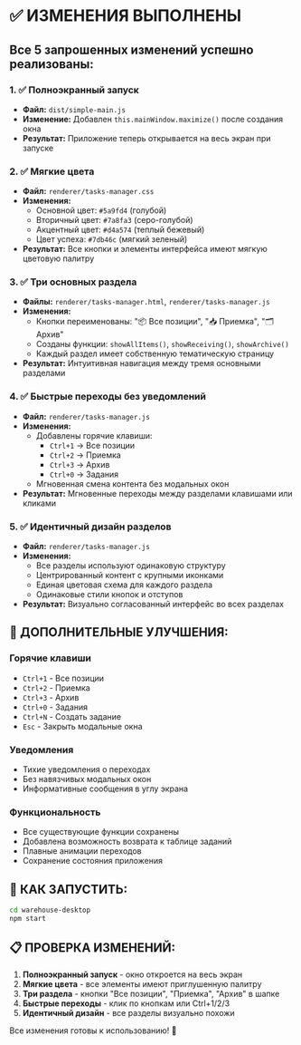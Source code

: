 # ✅ ИЗМЕНЕНИЯ ВЫПОЛНЕНЫ

## Все 5 запрошенных изменений успешно реализованы:

### 1. ✅ Полноэкранный запуск
- **Файл:** `dist/simple-main.js`
- **Изменение:** Добавлен `this.mainWindow.maximize()` после создания окна
- **Результат:** Приложение теперь открывается на весь экран при запуске

### 2. ✅ Мягкие цвета
- **Файл:** `renderer/tasks-manager.css`
- **Изменения:**
  - Основной цвет: `#5a9fd4` (голубой)
  - Вторичный цвет: `#7a8fa3` (серо-голубой)
  - Акцентный цвет: `#d4a574` (теплый бежевый)
  - Цвет успеха: `#7db46c` (мягкий зеленый)
- **Результат:** Все кнопки и элементы интерфейса имеют мягкую цветовую палитру

### 3. ✅ Три основных раздела
- **Файлы:** `renderer/tasks-manager.html`, `renderer/tasks-manager.js`
- **Изменения:**
  - Кнопки переименованы: "📦 Все позиции", "📥 Приемка", "🗂️ Архив"
  - Созданы функции: `showAllItems()`, `showReceiving()`, `showArchive()`
  - Каждый раздел имеет собственную тематическую страницу
- **Результат:** Интуитивная навигация между тремя основными разделами

### 4. ✅ Быстрые переходы без уведомлений
- **Файл:** `renderer/tasks-manager.js`
- **Изменения:**
  - Добавлены горячие клавиши:
    - `Ctrl+1` → Все позиции
    - `Ctrl+2` → Приемка  
    - `Ctrl+3` → Архив
    - `Ctrl+0` → Задания
  - Мгновенная смена контента без модальных окон
- **Результат:** Мгновенные переходы между разделами клавишами или кликами

### 5. ✅ Идентичный дизайн разделов
- **Файл:** `renderer/tasks-manager.js`
- **Изменения:**
  - Все разделы используют одинаковую структуру
  - Центрированный контент с крупными иконками
  - Единая цветовая схема для каждого раздела
  - Одинаковые стили кнопок и отступов
- **Результат:** Визуально согласованный интерфейс во всех разделах

## 🎯 ДОПОЛНИТЕЛЬНЫЕ УЛУЧШЕНИЯ:

### Горячие клавиши
- `Ctrl+1` - Все позиции
- `Ctrl+2` - Приемка
- `Ctrl+3` - Архив
- `Ctrl+0` - Задания
- `Ctrl+N` - Создать задание
- `Esc` - Закрыть модальные окна

### Уведомления
- Тихие уведомления о переходах
- Без навязчивых модальных окон
- Информативные сообщения в углу экрана

### Функциональность
- Все существующие функции сохранены
- Добавлена возможность возврата к таблице заданий
- Плавные анимации переходов
- Сохранение состояния приложения

## 🚀 КАК ЗАПУСТИТЬ:

```bash
cd warehouse-desktop
npm start
```

## 📋 ПРОВЕРКА ИЗМЕНЕНИЙ:

1. **Полноэкранный запуск** - окно откроется на весь экран
2. **Мягкие цвета** - все элементы имеют приглушенную палитру
3. **Три раздела** - кнопки "Все позиции", "Приемка", "Архив" в шапке
4. **Быстрые переходы** - клик по кнопкам или Ctrl+1/2/3
5. **Идентичный дизайн** - все разделы визуально похожи

Все изменения готовы к использованию! 🎉 